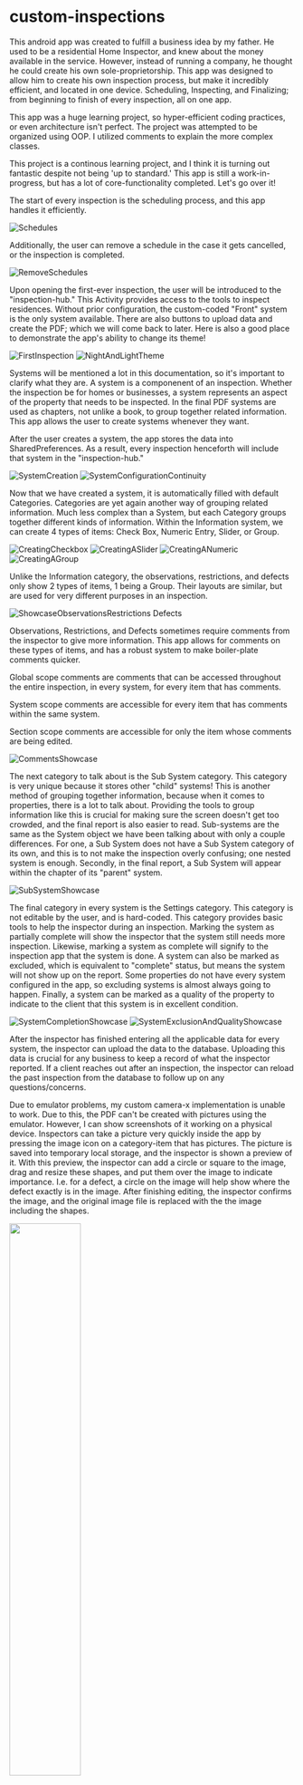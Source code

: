 # custom-inspections

This android app was created to fulfill a business idea by my father. He used to be a residential Home Inspector, and knew about the money available in the service. However, instead of running a company, he thought he could create his own sole-proprietorship. This app was designed to allow him to create his own inspection process, but make it incredibly efficient, and located in one device. Scheduling, Inspecting, and Finalizing; from beginning to finish of every inspection, all on one app.

This app was a huge learning project, so hyper-efficient coding practices, or even architecture isn't perfect. The project was attempted to be organized using OOP. I utilized comments to explain the more complex classes.

This project is a continous learning project, and I think it is turning out fantastic despite not being 'up to standard.' This app is still a work-in-progress, but has a lot of core-functionality completed. Let's go over it!

The start of every inspection is the scheduling process, and this app handles it efficiently. 

![Schedules](https://user-images.githubusercontent.com/61804729/194942411-53a84155-293f-47eb-8e5c-6c0f6f2d4c57.gif)

Additionally, the user can remove a schedule in the case it gets cancelled, or the inspection is completed.

![RemoveSchedules](https://user-images.githubusercontent.com/61804729/194942503-53b4fd60-ce5c-4b62-bd17-19f8aa1d53f4.gif)

Upon opening the first-ever inspection, the user will be introduced to the "inspection-hub." This Activity provides access to the tools to inspect residences.
Without prior configuration, the custom-coded "Front" system is the only system available. There are also buttons to upload data and create the PDF; which we will come back to later.
Here is also a good place to demonstrate the app's ability to change its theme!

![FirstInspection](https://user-images.githubusercontent.com/61804729/194943671-f4852c6a-77db-4e1d-99f6-46384e405a72.gif)
![NightAndLightTheme](https://user-images.githubusercontent.com/61804729/194944063-a73d5344-258d-4aea-8fe5-8d2be3b166da.gif)

Systems will be mentioned a lot in this documentation, so it's important to clarify what they are. A system is a componenent of an inspection. Whether the inspection be for homes or businesses, a system represents an aspect of the property that needs to be inspected. In the final PDF systems are used as chapters, not unlike a book, to group together related information. This app allows the user to create systems whenever they want.

After the user creates a system, the app stores the data into SharedPreferences. As a result, every inspection henceforth will include that system in the "inspection-hub."

![SystemCreation](https://user-images.githubusercontent.com/61804729/195437912-bbccc3c7-787e-4553-a96c-4bda463fd367.gif)
![SystemConfigurationContinuity](https://user-images.githubusercontent.com/61804729/195437979-47653ecc-6a5c-4bbf-8d6a-697e97eede63.gif)

Now that we have created a system, it is automatically filled with default Categories. Categories are yet again another way of grouping related information. Much less complex than a System, but each Category groups together different kinds of information. Within the Information system, we can create 4 types of items: Check Box, Numeric Entry, Slider, or Group.

![CreatingCheckbox](https://user-images.githubusercontent.com/61804729/195696455-b20a04f1-0c6b-4c9a-b00d-dc679caa37f7.gif)
![CreatingASlider](https://user-images.githubusercontent.com/61804729/195696041-d9443ef5-8cd9-4448-87ce-707141623bec.gif)
![CreatingANumeric](https://user-images.githubusercontent.com/61804729/195696049-ac306660-7dd9-422a-82e0-9c8e3fe89b98.gif)
![CreatingAGroup](https://user-images.githubusercontent.com/61804729/195696324-f6e19a12-1fc2-4389-8db6-c30880f2a251.gif)

Unlike the Information category, the observations, restrictions, and defects only show 2 types of items, 1 being a Group. Their layouts are similar, but are used for very different purposes in an inspection.

![ShowcaseObservationsRestrictions Defects](https://user-images.githubusercontent.com/61804729/195698522-8f6714ce-c098-493b-8a1e-4d41d7688ace.gif)

Observations, Restrictions, and Defects sometimes require comments from the inspector to give more information. This app allows for comments on these types of items, and has a robust system to make boiler-plate comments quicker.

Global scope comments are comments that can be accessed throughout the entire inspection, in every system, for every item that has comments.

System scope comments are accessible for every item that has comments within the same system.

Section scope comments are accessible for only the item whose comments are being edited.

![CommentsShowcase](https://user-images.githubusercontent.com/61804729/195698717-33cf82ab-f6d1-48c8-bef7-664b56610005.gif)

The next category to talk about is the Sub System category. This category is very unique because it stores other "child" systems! This is another method of grouping together information, because when it comes to properties, there is a lot to talk about. Providing the tools to group information like this is crucial for making sure the screen doesn't get too crowded, and the final report is also easier to read. Sub-systems are the same as the System object we have been talking about with only a couple differences. For one, a Sub System does not have a Sub System category of its own, and this is to not make the inspection overly confusing; one nested system is enough. Secondly, in the final report, a Sub System will appear within the chapter of its "parent" system.

![SubSystemShowcase](https://user-images.githubusercontent.com/61804729/195702712-4c764e61-986f-41de-bd20-7c73f0c7f860.gif)

The final category in every system is the Settings category. This category is not editable by the user, and is hard-coded. This category provides basic tools to help the inspector during an inspection. Marking the system as partially complete will show the inspector that the system still needs more inspection. Likewise, marking a system as complete will signify to the inspection app that the system is done. A system can also be marked as excluded, which is equivalent to "complete" status, but means the system will not show up on the report. Some properties do not have every system configured in the app, so excluding systems is almost always going to happen. Finally, a system can be marked as a quality of the property to indicate to the client that this system is in excellent condition.

![SystemCompletionShowcase](https://user-images.githubusercontent.com/61804729/196004360-d16655a2-2ede-4881-b4ff-f4919987faf8.gif)
![SystemExclusionAndQualityShowcase](https://user-images.githubusercontent.com/61804729/196004364-020efa69-f2ba-442c-860c-7b5bf9acac21.gif)

After the inspector has finished entering all the applicable data for every system, the inspector can upload the data to the database. Uploading this data is crucial for any business to keep a record of what the inspector reported. If a client reaches out after an inspection, the inspector can reload the past inspection from the database to follow up on any questions/concerns.

Due to emulator problems, my custom camera-x implementation is unable to work. Due to this, the PDF can't be created with pictures using the emulator. However, I can show screenshots of it working on a physical device. Inspectors can take a picture very quickly inside the app by pressing the image icon on a category-item that has pictures. The picture is saved into temporary local storage, and the inspector is shown a preview of it. With this preview, the inspector can add a circle or square to the image, drag and resize these shapes, and put them over the image to indicate importance. I.e. for a defect, a circle on the image will help show where the defect exactly is in the image. After finishing editing, the inspector confirms the image, and the original image file is replaced with the the image including the shapes.

<img src="https://user-images.githubusercontent.com/16319829/81180309-2b51f000-8fee-11ea-8a78-ddfe8c3412a7.png" width=50% height=50%>
<img src="https://user-images.githubusercontent.com/61804729/197367150-73ffab2e-3e9b-4955-afd9-82d8019b91c6.png" width=50% height=50%>
<img src="https://user-images.githubusercontent.com/61804729/197367152-cf6dc9b3-3475-44e1-a806-849d60099bf8.png" width=50% height=50%>
